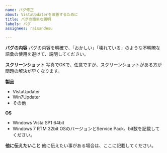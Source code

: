 ```yaml
---
name: バグ修正
about: VistaUpdaterを改善するために
title: バグの簡単な説明
labels: バグ
assignees: raisandesu

---
```


**バグの内容**
バグの内容を明確で、「おかしい」「壊れている」のような不明瞭な語彙の使用を避けて、説明してください。

**スクリーンショット**
写真でOKで、任意ですが、スクリーンショットがある方が問題の解決が早くなります。

**製品**
- VistaUpdater
- Win7Updater
- その他

**OS**
- Windows Vista SP1 64bit
- Windows 7 RTM 32bit
OSのバージョンとService Pack、bit数を記載してください。

**他に伝えたいこと**
他に伝えたい事がある場合は、ここに記載してください。
